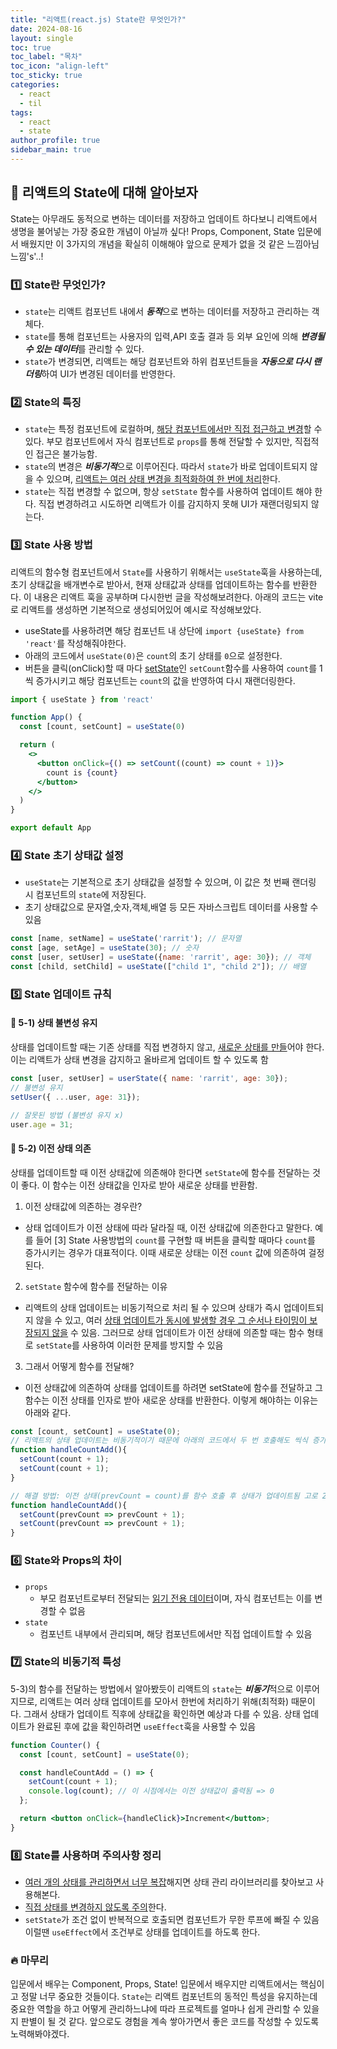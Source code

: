 ```yaml
---
title: "리액트(react.js) State란 무엇인가?"
date: 2024-08-16
layout: single
toc: true
toc_label: "목차"
toc_icon: "align-left"
toc_sticky: true
categories:
  - react
  - til
tags:
  - react
  - state
author_profile: true
sidebar_main: true
---
```



## :ledger: 리액트의 State에 대해 알아보자
State는 아무래도 동적으로 변하는 데이터를 저장하고 업데이트 하다보니 리액트에서 생명을 불어넣는 가장 중요한 개념이 아닐까 싶다! Props, Component, State 입문에서 배웠지만 이 3가지의 개념을 확실히 이해해야 앞으로 문제가 없을 것 같은 느낌아님느낌's'..!

### :one: State란 무엇인가?
- `state`는 리액트 컴포넌트 내에서 ***동적***으로 변하는 데이터를 저장하고 관리하는 객체다.
- `state`를 통해 컴포넌트는 사용자의 입력,API 호출 결과 등 외부 요인에 의해 ***변경될 수 있는 데이터***를 관리할 수 있다.
- `state`가 변경되면, 리액트는 해당 컴포넌트와 하위 컴포넌트들을 ***자동으로 다시 랜더링***하여 UI가 변경된 데이터를 반영한다.

### :two: State의 특징
- `state`는 특정 컴포넌트에 로컬하며, <u>해당 컴포넌트에서만 직접 접근하고 변경</u>할 수 있다. 부모 컴포넌트에서 자식 컴포넌트로 `props`를 통해 전달할 수 있지만, 직접적인 접근은 불가능함.
- `state`의 변경은 ***비동기적***으로 이루어진다. 따라서 `state`가 바로 업데이트되지 않을 수 있으며, <u>리액트는 여러 상태 변경을 최적화하여 한 번에 처리</u>한다.
- `state`는 직접 변경할 수 없으며, 항상 `setState` 함수를 사용하여 업데이트 해야 한다. 직접 변경하려고 시도하면 리액트가 이를 감지하지 못해 UI가 재랜더링되지 않는다.

### :three: State 사용 방법
리액트의 함수형 컴포넌트에서 `State`를 사용하기 위해서는 `useState`훅을 사용하는데, 초기 상태값을 배개변수로 받아서, 현재 상태값과 상태를 업데이트하는 함수를 반환한다. 이 내용은 리액트 훅을 공부하며 다시한번 글을 작성해보려한다. 아래의 코드는 vite로 리액트를 생성하면 기본적으로 생성되어있어 예시로 작성해보았다.

- useState를 사용하려면 해당 컴포넌트 내 상단에 `import {useState} from 'react'`를 작성해줘야한다.
- 아래의 코드에서 `useState(0)`은 `count`의 초기 상태를 `0`으로 설정한다.
- 버튼을 클릭(onClick)할 때 마다 <u>setState</u>인 `setCount`함수를 사용하여 `count`를 1씩 증가시키고 해당 컴포넌트는 `count`의 값을 반영하여 다시 재랜더링한다.

```jsx
import { useState } from 'react'

function App() {
  const [count, setCount] = useState(0)

  return (
    <>
      <button onClick={() => setCount((count) => count + 1)}>
        count is {count}
      </button>
    </>
  )
}

export default App
```

### :four: State 초기 상태값 설정
- `useState`는 기본적으로 초기 상태값을 설정할 수 있으며, 이 값은 첫 번째 랜더링 시 컴포넌트의 `state`에 저장된다.
- 초기 상태값으로 문자열,숫자,객체,배열 등 모든 자바스크립트 데이터를 사용할 수 있음
```jsx
const [name, setName] = useState('rarrit'); // 문자열
const [age, setAge] = useState(30); // 숫자
const [user, setUser] = useState({name: 'rarrit', age: 30}); // 객체
const [child, setChild] = useState(["child 1", "child 2"]); // 배열
```

### :five: State 업데이트 규칙
#### :pushpin: 5-1) 상태 불변성 유지
상태를 업데이트할 때는 기존 상태를 직접 변경하지 않고, <u>새로운 상태를 만들</u>어야 한다. 이는 리액트가 상태 변경을 감지하고 올바르게 업데이트 할 수 있도록 함

```jsx
const [user, setUser] = userState({ name: 'rarrit', age: 30});
// 불변성 유지
setUser({ ...user, age: 31});

// 잘못된 방법 (불변성 유지 x)
user.age = 31; 
```

#### :pushpin: 5-2) 이전 상태 의존
상태를 업데이트할 때 이전 상태값에 의존해야 한다면 `setState`에 함수를 전달하는 것이 좋다. 이 함수는 이전 상태값을 인자로 받아 새로운 상태를 반환함.
1. 이전 상태값에 의존하는 경우란?
  - 상태 업데이트가 이전 상태에 따라 달라질 때, 이전 상태값에 의존한다고 말한다. 예를 들어 [3] State 사용방법의 `count`를 구현할 때 버튼을 클릭할 때마다 `count`를 증가시키는 경우가 대표적이다. 이때 새로운 상태는 이전 `count` 값에 의존하여 걸정된다.

2. `setState` 함수에 함수를 전달하는 이유
  - 리액트의 상태 업데이트는 비동기적으로 처리 될 수 있으며 상태가 즉시 업데이트되지 않을 수 있고, 여러 <u>상태 업데이트가 동시에 발생할 경우 그 순서나 타이밍이 보장되지 않을</u> 수 있음. 그러므로 상태 업데이트가 이전 상태에 의존할 때는 함수 형태로 `setState`를 사용하여 이러한 문제를 방지할 수 있음

3. 그래서 어떻게 함수를 전달해?
  - 이전 상태값에 의존하여 상태를 업데이트를 하려면 setState에 함수를 전달하고 그 함수는 이전 상태를 인자로 받아 새로운 상태를 반환한다. 이렇게 해야하는 이유는 아래와 같다.

```jsx
const [count, setCount] = useState(0);
// 리액트의 상태 업데이트는 비동기적이기 때문에 아래의 코드에서 두 번 호출해도 씩식 증가함
function handleCountAdd(){
  setCount(count + 1);
  setCount(count + 1);
}

// 해결 방법: 이전 상태(prevCount = count)를 함수 호출 후 상태가 업데이트됨 고로 2씩 증가함
function handleCountAdd(){
  setCount(prevCount => prevCount + 1);
  setCount(prevCount => prevCount + 1);
}
```

### :six: State와 Props의 차이
- `props`
  - 부모 컴포넌트로부터 전달되는 <u>읽기 전용 데이터</u>이며, 자식 컴포넌트는 이를 변경할 수 없음
- `state`
  - 컴포넌트 내부에서 관리되며, 해당 컴포넌트에서만 직접 업데이트할 수 있음

### :seven: State의 비동기적 특성
5-3)의 함수를 전달하는 방법에서 알아봤듯이 리액트의 `state`는 ***비동기***적으로 이루어지므로, 리액트는 여러 상태 업데이트를 모아서 한번에 처리하기 위해(최적화) 때문이다. 그래서 상태가 업데이트 직후에 상태값을 확인하면 예상과 다를 수 있음. 상태 업데이트가 완료된 후에 값을 확인하려면 `useEffect`훅을 사용할 수 있음

```jsx
function Counter() {
  const [count, setCount] = useState(0);

  const handleCountAdd = () => {
    setCount(count + 1);
    console.log(count); // 이 시점에서는 이전 상태값이 출력됨 => 0
  };

  return <button onClick={handleClick}>Increment</button>;
}
```

### :eight: State를 사용하며 주의사항 정리
- <u>여러 개의 상태를 관리하면서 너무 복잡</u>해지면 상태 관리 라이브러리를 찾아보고 사용해본다.
- <u>직접 상태를 변경하지 않도록 주의</u>한다.
- `setState`가 조건 없이 반복적으로 호출되면 컴포넌트가 무한 루프에 빠질 수 있음 이럴땐 `useEffect`에서 조건부로 상태를 업데이트를 하도록 한다.

### :fire: 마무리
입문에서 배우는 Component, Props, State! 입문에서 배우지만 리액트에서는 핵심이고 정말 너무 중요한 것들이다. `State`는 리액트 컴포넌트의 동적인 특성을 유지하는데 중요한 역할을 하고 어떻게 관리하느냐에 따라 프로젝트를 얼마나 쉽게 관리할 수 있을지 판별이 될 것 같다. 앞으로도 경험을 계속 쌓아가면서 좋은 코드를 작성할 수 있도록 노력해봐야겠다.